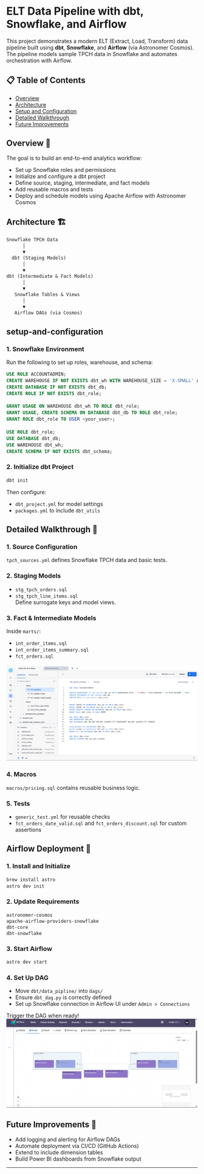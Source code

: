 # ELT Data Pipeline with dbt, Snowflake, and Airflow

This project demonstrates a modern ELT (Extract, Load, Transform) data pipeline built using **dbt**, **Snowflake**, and **Airflow** (via Astronomer Cosmos). The pipeline models sample TPCH data in Snowflake and automates orchestration with Airflow.

## 📋 Table of Contents

- [Overview](#overview)  
- [Architecture](#architecture)   
- [Setup and Configuration](#setup-and-configuration)  
- [Detailed Walkthrough](#detailed-walkthrough)  
- [Future Improvements](#future-improvements)  

## Overview 📌

The goal is to build an end-to-end analytics workflow:

- Set up Snowflake roles and permissions
- Initialize and configure a dbt project
- Define source, staging, intermediate, and fact models
- Add reusable macros and tests
- Deploy and schedule models using Apache Airflow with Astronomer Cosmos

## Architecture 🏗️

```plaintext
Snowflake TPCH Data
      │
      ▼
  dbt (Staging Models)
      │
      ▼
dbt (Intermediate & Fact Models)
      │
      ▼
   Snowflake Tables & Views
      │
      ▼
   Airflow DAGs (via Cosmos)
```

## setup-and-configuration

### 1. Snowflake Environment

Run the following to set up roles, warehouse, and schema:

```sql
USE ROLE ACCOUNTADMIN;
CREATE WAREHOUSE IF NOT EXISTS dbt_wh WITH WAREHOUSE_SIZE = 'X-SMALL' AUTO_SUSPEND = 60 AUTO_RESUME = TRUE;
CREATE DATABASE IF NOT EXISTS dbt_db;
CREATE ROLE IF NOT EXISTS dbt_role;

GRANT USAGE ON WAREHOUSE dbt_wh TO ROLE dbt_role;
GRANT USAGE, CREATE SCHEMA ON DATABASE dbt_db TO ROLE dbt_role;
GRANT ROLE dbt_role TO USER <your_user>;

USE ROLE dbt_role;
USE DATABASE dbt_db;
USE WAREHOUSE dbt_wh;
CREATE SCHEMA IF NOT EXISTS dbt_schema;
```

### 2. Initialize dbt Project

```bash
dbt init
```

Then configure:
- `dbt_project.yml` for model settings
- `packages.yml` to include `dbt_utils`


## Detailed Walkthrough 🧠

### 1. Source Configuration

`tpch_sources.yml` defines Snowflake TPCH data and basic tests.

### 2. Staging Models

- `stg_tpch_orders.sql`  
- `stg_tpch_line_items.sql`  
Define surrogate keys and model views.

### 3. Fact & Intermediate Models

Inside `marts/`:
- `int_order_items.sql`
- `int_order_items_summary.sql`
- `fct_orders.sql`

![](images/Snowflake.png)

### 4. Macros

`macros/pricing.sql` contains reusable business logic.

### 5. Tests

- `generic_test.yml` for reusable checks
- `fct_orders_date_valid.sql` and `fct_orders_discount.sql` for custom assertions


## Airflow Deployment 🚀

### 1. Install and Initialize

```bash
brew install astro
astro dev init
```

### 2. Update Requirements

```
astronomer-cosmos
apache-airflow-providers-snowflake
dbt-core
dbt-snowflake
```

### 3. Start Airflow

```bash
astro dev start
```

### 4. Set Up DAG

- Move `dbt/data_pipline/` into `dags/`
- Ensure `dbt_dag.py` is correctly defined
- Set up Snowflake connection in Airflow UI under `Admin > Connections`

Trigger the DAG when ready!
![](images/Airflow_DAG.png)

## Future Improvements 🌱

- Add logging and alerting for Airflow DAGs
- Automate deployment via CI/CD (GitHub Actions)
- Extend to include dimension tables
- Build Power BI dashboards from Snowflake output

---